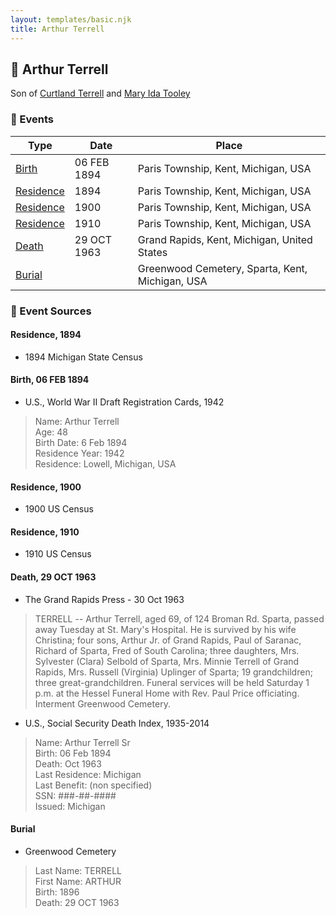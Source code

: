 ```yaml
---
layout: templates/basic.njk
title: Arthur Terrell
---
```

## 🔵 Arthur Terrell

Son of [Curtland Terrell](/people/4/47972604) and [Mary Ida Tooley](/people/5/52009861)

### 📆 Events

Type | Date | Place
------ | ------ | ------
[Birth](#event-25dc1145-c79e-402f-a03f-f4bbc0f689d1) | 06 FEB 1894 | Paris Township, Kent, Michigan, USA
[Residence](#event-eb719e69-8bec-4d42-95d4-7a980152f47a) | 1894 | Paris Township, Kent, Michigan, USA
[Residence](#event-362fed7d-18a6-4bf3-bb4e-634a4fd984fe) | 1900 | Paris Township, Kent, Michigan, USA
[Residence](#event-c7e09f94-3063-4154-bdb7-e2fe5f2779f4) | 1910 | Paris Township, Kent, Michigan, USA
[Death](#event-eeafb59b-8d93-4441-9898-4a5e0f5ea3dd) | 29 OCT 1963 | Grand Rapids, Kent, Michigan, United States
[Burial](#event-6c1e5448-7197-4efa-96f5-8c404f585de2) |  | Greenwood Cemetery, Sparta, Kent, Michigan, USA

### 📰 Event Sources

#### <a id="event-eb719e69-8bec-4d42-95d4-7a980152f47a"></a> Residence, 1894
* 1894 Michigan State Census

#### <a id="event-25dc1145-c79e-402f-a03f-f4bbc0f689d1"></a> Birth, 06 FEB 1894
* U.S., World War II Draft Registration Cards, 1942
>   
  > Name: Arthur Terrell  
  > Age: 48  
  > Birth Date: 6 Feb 1894  
  > Residence Year: 1942  
  > Residence: Lowell, Michigan, USA

#### <a id="event-362fed7d-18a6-4bf3-bb4e-634a4fd984fe"></a> Residence, 1900
* 1900 US Census

#### <a id="event-c7e09f94-3063-4154-bdb7-e2fe5f2779f4"></a> Residence, 1910
* 1910 US Census

#### <a id="event-eeafb59b-8d93-4441-9898-4a5e0f5ea3dd"></a> Death, 29 OCT 1963
* The Grand Rapids Press  - 30 Oct 1963
>   
  > TERRELL -- Arthur Terrell, aged 69, of 124 Broman Rd. Sparta, passed away Tuesday at St. Mary's Hospital. He is survived by his wife Christina; four sons, Arthur Jr. of Grand Rapids, Paul of Saranac, Richard of Sparta, Fred of South Carolina; three daughters, Mrs. Sylvester (Clara) Selbold of Sparta, Mrs. Minnie Terrell of Grand Rapids, Mrs. Russell (Virginia) Uplinger of Sparta; 19 grandchildren; three great-grandchildren. Funeral services will be held Saturday 1 p.m. at the Hessel Funeral Home with Rev. Paul Price officiating. Interment Greenwood Cemetery.
* U.S., Social Security Death Index, 1935-2014
>   
  > Name: Arthur Terrell Sr  
  > Birth: 06 Feb 1894  
  > Death: Oct 1963  
  > Last Residence: Michigan  
  > Last Benefit: (non specified)  
  > SSN: ###-##-####  
  > Issued: Michigan

#### <a id="event-6c1e5448-7197-4efa-96f5-8c404f585de2"></a> Burial
* Greenwood Cemetery
>   
  > Last Name: TERRELL  
  > First Name: ARTHUR  
  > Birth: 1896  
  > Death: 29 OCT 1963